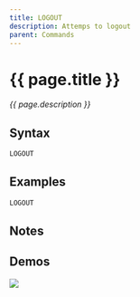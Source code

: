 ```yaml
---
title: LOGOUT
description: Attemps to logout
parent: Commands
---
```


# {{ page.title }}

_{{ page.description }}_

## Syntax

```java
LOGOUT 
```

## Examples

```java
LOGOUT
```

## Notes


## Demos

![](https://i.imgur.com/in599o7.gif)

